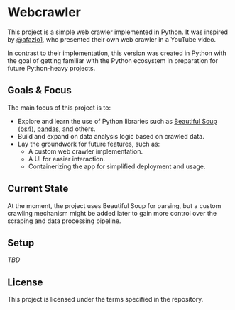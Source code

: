 # Webcrawler

This project is a simple web crawler implemented in Python. It was inspired by [@afazio1](https://github.com/afazio1), who presented their own web crawler in a YouTube video.  

In contrast to their implementation, this version was created in Python with the goal of getting familiar with the Python ecosystem in preparation for future Python-heavy projects.  

## Goals & Focus

The main focus of this project is to:  
- Explore and learn the use of Python libraries such as [Beautiful Soup (bs4)](https://www.crummy.com/software/BeautifulSoup/), [pandas](https://pandas.pydata.org/), and others.  
- Build and expand on data analysis logic based on crawled data.  
- Lay the groundwork for future features, such as:
  - A custom web crawler implementation.
  - A UI for easier interaction.
  - Containerizing the app for simplified deployment and usage.

## Current State

At the moment, the project uses Beautiful Soup for parsing, but a custom crawling mechanism might be added later to gain more control over the scraping and data processing pipeline.  

## Setup

_TBD_

## License

This project is licensed under the terms specified in the repository.
